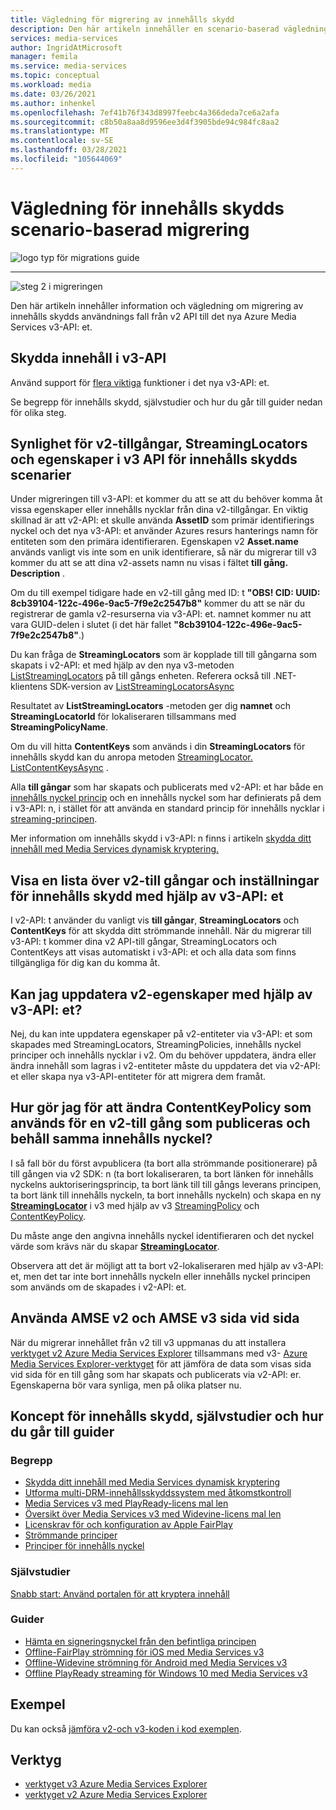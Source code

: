 ```yaml
---
title: Vägledning för migrering av innehålls skydd
description: Den här artikeln innehåller en scenario-baserad vägledning för innehålls skydd som hjälper dig att migrera från Azure Media Services v2 till v3.
services: media-services
author: IngridAtMicrosoft
manager: femila
ms.service: media-services
ms.topic: conceptual
ms.workload: media
ms.date: 03/26/2021
ms.author: inhenkel
ms.openlocfilehash: 7ef41b76f343d8997feebc4a366deda7ce6a2afa
ms.sourcegitcommit: c8b50a8aa8d9596ee3d4f3905bde94c984fc8aa2
ms.translationtype: MT
ms.contentlocale: sv-SE
ms.lasthandoff: 03/28/2021
ms.locfileid: "105644069"
---
```

# <a name="content-protection-scenario-based-migration-guidance"></a>Vägledning för innehålls skydds scenario-baserad migrering

![logo typ för migrations guide](./media/migration-guide/azure-media-services-logo-migration-guide.svg)

<hr color="#5ea0ef" size="10">

![steg 2 i migreringen](./media/migration-guide/steps-4.svg)

Den här artikeln innehåller information och vägledning om migrering av innehålls skydds användnings fall från v2 API till det nya Azure Media Services v3-API: et.

## <a name="protect-content-in-v3-api"></a>Skydda innehåll i v3-API

Använd support för [flera viktiga](design-multi-drm-system-with-access-control.md) funktioner i det nya v3-API: et.

Se begrepp för innehålls skydd, självstudier och hur du går till guider nedan för olika steg.

## <a name="visibility-of-v2-assets-streaminglocators-and-properties-in-the-v3-api-for-content-protection-scenarios"></a>Synlighet för v2-tillgångar, StreamingLocators och egenskaper i v3 API för innehålls skydds scenarier

Under migreringen till v3-API: et kommer du att se att du behöver komma åt vissa egenskaper eller innehålls nycklar från dina v2-tillgångar. En viktig skillnad är att v2-API: et skulle använda **AssetID** som primär identifierings nyckel och det nya v3-API: et använder Azures resurs hanterings namn för entiteten som den primära identifieraren.  Egenskapen v2 **Asset.name** används vanligt vis inte som en unik identifierare, så när du migrerar till v3 kommer du att se att dina v2-assets namn nu visas i fältet **till gång. Description** .

Om du till exempel tidigare hade en v2-till gång med ID: t **"OBS! CID: UUID: 8cb39104-122c-496e-9ac5-7f9e2c2547b8"** kommer du att se när du registrerar de gamla v2-resurserna via v3-API: et. namnet kommer nu att vara GUID-delen i slutet (i det här fallet **"8cb39104-122c-496e-9ac5-7f9e2c2547b8"**.)

Du kan fråga de **StreamingLocators** som är kopplade till till gångarna som skapats i v2-API: et med hjälp av den nya v3-metoden [ListStreamingLocators](https://docs.microsoft.com/rest/api/media/assets/liststreaminglocators) på till gångs enheten.  Referera också till .NET-klientens SDK-version av [ListStreamingLocatorsAsync](https://docs.microsoft.com/dotnet/api/microsoft.azure.management.media.assetsoperationsextensions.liststreaminglocatorsasync?view=azure-dotnet)

Resultatet av **ListStreamingLocators** -metoden ger dig **namnet** och **StreamingLocatorId** för lokaliseraren tillsammans med **StreamingPolicyName**.

Om du vill hitta **ContentKeys** som används i din **StreamingLocators** för innehålls skydd kan du anropa metoden [StreamingLocator. ListContentKeysAsync](https://docs.microsoft.com/dotnet/api/microsoft.azure.management.media.streaminglocatorsoperationsextensions.listcontentkeysasync?view=azure-dotnet) .  

Alla **till gångar** som har skapats och publicerats med v2-API: et har både en [innehålls nyckel princip](https://docs.microsoft.com/azure/media-services/latest/content-key-policy-concept) och en innehålls nyckel som har definierats på dem i v3-API: n, i stället för att använda en standard princip för innehålls nycklar i [streaming-principen](https://docs.microsoft.com/azure/media-services/latest/streaming-policy-concept).

Mer information om innehålls skydd i v3-API: n finns i artikeln [skydda ditt innehåll med Media Services dynamisk kryptering.](https://docs.microsoft.com/azure/media-services/latest/content-protection-overview)

## <a name="how-to-list-your-v2-assets-and-content-protection-settings-using-the-v3-api"></a>Visa en lista över v2-till gångar och inställningar för innehålls skydd med hjälp av v3-API: et

I v2-API: t använder du vanligt vis **till gångar**, **StreamingLocators** och **ContentKeys** för att skydda ditt strömmande innehåll.
När du migrerar till v3-API: t kommer dina v2 API-till gångar, StreamingLocators och ContentKeys att visas automatiskt i v3-API: et och alla data som finns tillgängliga för dig kan du komma åt.

## <a name="can-i-update-v2-properties-using-the-v3-api"></a>Kan jag uppdatera v2-egenskaper med hjälp av v3-API: et?

Nej, du kan inte uppdatera egenskaper på v2-entiteter via v3-API: et som skapades med StreamingLocators, StreamingPolicies, innehålls nyckel principer och innehålls nycklar i v2.
Om du behöver uppdatera, ändra eller ändra innehåll som lagras i v2-entiteter måste du uppdatera det via v2-API: et eller skapa nya v3-API-entiteter för att migrera dem framåt.

## <a name="how-do-i-change-the-contentkeypolicy-used-for-a-v2-asset-that-is-published-and-keep-the-same-content-key"></a>Hur gör jag för att ändra ContentKeyPolicy som används för en v2-till gång som publiceras och behåll samma innehålls nyckel?

I så fall bör du först avpublicera (ta bort alla strömmande positionerare) på till gången via v2 SDK: n (ta bort lokaliseraren, ta bort länken för innehålls nyckelns auktoriseringsprincip, ta bort länk till till gångs leverans principen, ta bort länk till innehålls nyckeln, ta bort innehålls nyckeln) och skapa en ny **[StreamingLocator](https://docs.microsoft.com/azure/media-services/latest/streaming-locators-concept)** i v3 med hjälp av v3 [StreamingPolicy](https://docs.microsoft.com/azure/media-services/latest/streaming-policy-concept) och [ContentKeyPolicy](https://docs.microsoft.com/azure/media-services/latest/content-key-policy-concept).

Du måste ange den angivna innehålls nyckel identifieraren och det nyckel värde som krävs när du skapar **[StreamingLocator](https://docs.microsoft.com/azure/media-services/latest/streaming-locators-concept)**.

Observera att det är möjligt att ta bort v2-lokaliseraren med hjälp av v3-API: et, men det tar inte bort innehålls nyckeln eller innehålls nyckel principen som används om de skapades i v2-API: et.  

## <a name="using-amse-v2-and-amse-v3-side-by-side"></a>Använda AMSE v2 och AMSE v3 sida vid sida

När du migrerar innehållet från v2 till v3 uppmanas du att installera [verktyget v2 Azure Media Services Explorer](https://github.com/Azure/Azure-Media-Services-Explorer/releases/tag/v4.3.15.0) tillsammans med v3- [Azure Media Services Explorer-verktyget](https://github.com/Azure/Azure-Media-Services-Explorer) för att jämföra de data som visas sida vid sida för en till gång som har skapats och publicerats via v2-API: er. Egenskaperna bör vara synliga, men på olika platser nu.  


## <a name="content-protection-concepts-tutorials-and-how-to-guides"></a>Koncept för innehålls skydd, självstudier och hur du går till guider

### <a name="concepts"></a>Begrepp

- [Skydda ditt innehåll med Media Services dynamisk kryptering](content-protection-overview.md)
- [Utforma multi-DRM-innehållsskyddssystem med åtkomstkontroll](design-multi-drm-system-with-access-control.md)
- [Media Services v3 med PlayReady-licens mal len](playready-license-template-overview.md)
- [Översikt över Media Services v3 med Widevine-licens mal len](widevine-license-template-overview.md)
- [Licenskrav för och konfiguration av Apple FairPlay](fairplay-license-overview.md)
- [Strömmande principer](streaming-policy-concept.md)
- [Principer för innehålls nyckel](content-key-policy-concept.md)

### <a name="tutorials"></a>Självstudier

[Snabb start: Använd portalen för att kryptera innehåll](encrypt-content-quickstart.md)

### <a name="how-to-guides"></a>Guider

- [Hämta en signeringsnyckel från den befintliga principen](get-content-key-policy-dotnet-howto.md)
- [Offline-FairPlay strömning för iOS med Media Services v3](offline-fairplay-for-ios.md)
- [Offline-Widevine strömning för Android med Media Services v3](offline-widevine-for-android.md)
- [Offline PlayReady streaming för Windows 10 med Media Services v3](offline-plaready-streaming-for-windows-10.md)

## <a name="samples"></a>Exempel

Du kan också [jämföra v2-och v3-koden i kod exemplen](migrate-v-2-v-3-migration-samples.md).

## <a name="tools"></a>Verktyg

- [verktyget v3 Azure Media Services Explorer](https://github.com/Azure/Azure-Media-Services-Explorer)
- [verktyget v2 Azure Media Services Explorer](https://github.com/Azure/Azure-Media-Services-Explorer/releases/tag/v4.3.15.0)

